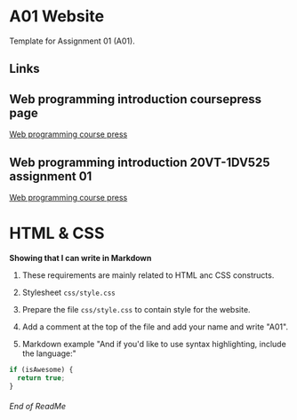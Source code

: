 # A01 Website

Template for Assignment 01 (A01).

## Links

## Web programming introduction coursepress page

[Web programming course press](https://coursepress.lnu.se/kurs/introduction-to-web-programming/)

## Web programming introduction 20VT-1DV525 assignment 01

[Web programming course press](https://gitlab.lnu.se/1dv525/student/rq222ah/a01-website)

# HTML & CSS

**Showing that I can write in Markdown**

1. These requirements are mainly related to HTML anc CSS constructs.

1. Stylesheet `css/style.css`
1. Prepare the file `css/style.css` to contain style for the website.

1. Add a comment at the top of the file and add your name and write "A01".
1. Markdown example "And if you'd like to use syntax highlighting, include the language:"

```javascript
if (isAwesome) {
  return true;
}
```

###### End of ReadMe
